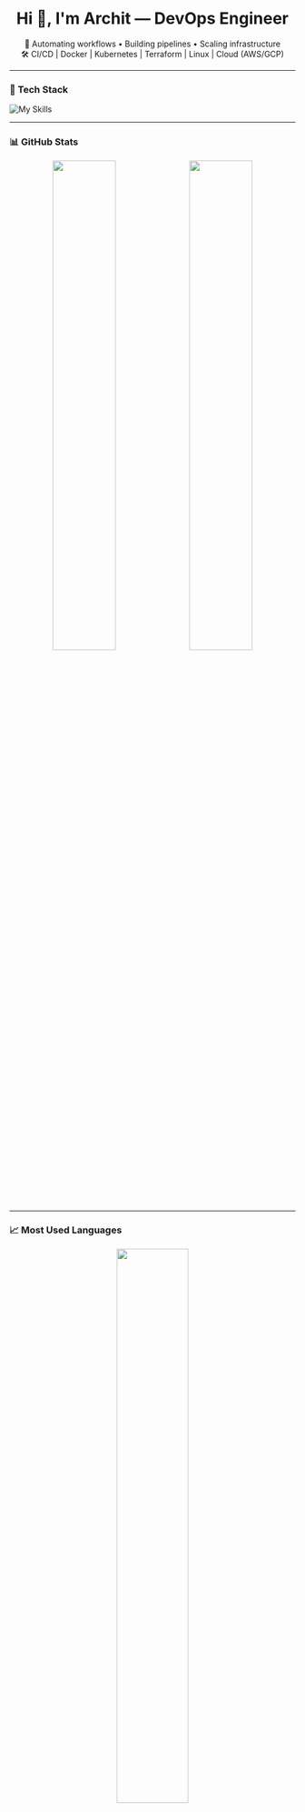 <h1 align="center">Hi 👋, I'm Archit — DevOps Engineer</h1>

<p align="center">
  🚀 Automating workflows • Building pipelines • Scaling infrastructure<br>
  🛠️ CI/CD | Docker | Kubernetes | Terraform | Linux | Cloud (AWS/GCP)
</p>

---

### 🧰 Tech Stack

![My Skills](https://skillicons.dev/icons?i=aws,gcp,azure,docker,kubernetes,terraform,linux,git,github,jenkins,bash,python)

---

### 📊 GitHub Stats

<div align="center">
  <img src="https://github-readme-stats.vercel.app/api?username=ArchitDevOps01&show_icons=true&theme=tokyonight" width="47%" />
  <img src="https://github-readme-streak-stats.herokuapp.com/?user=ArchitDevOps01&theme=tokyonight" width="47%" />
</div>

---

### 📈 Most Used Languages

<div align="center">
  <img src="https://github-readme-stats.vercel.app/api/top-langs/?username=ArchitDevOps01&layout=compact&theme=tokyonight" width="50%" />
</div>

---

### 🛠️ Currently Working On

- 🔧 Building scalable CI/CD pipelines
- ☁️ Automating infrastructure on AWS/GCP
- 🐳 Containerizing microservices
- 📚 Learning advanced Kubernetes & Helm

---

### 🤝 Let's Connect

[![LinkedIn](https://img.shields.io/badge/LinkedIn-blue?logo=linkedin&logoColor=white)](https://linkedin.com/in/your-link)
[![Portfolio](https://img.shields.io/badge/Portfolio-grey?logo=githubpages&logoColor=white)](https://your-portfolio-link.com)
[![Mail](https://img.shields.io/badge/Email-D14836?logo=gmail&logoColor=white)](mailto:your-email@gmail.com)

---

<p align="center">💡 “Automate all the boring stuff so you can build the exciting stuff.”</p>
